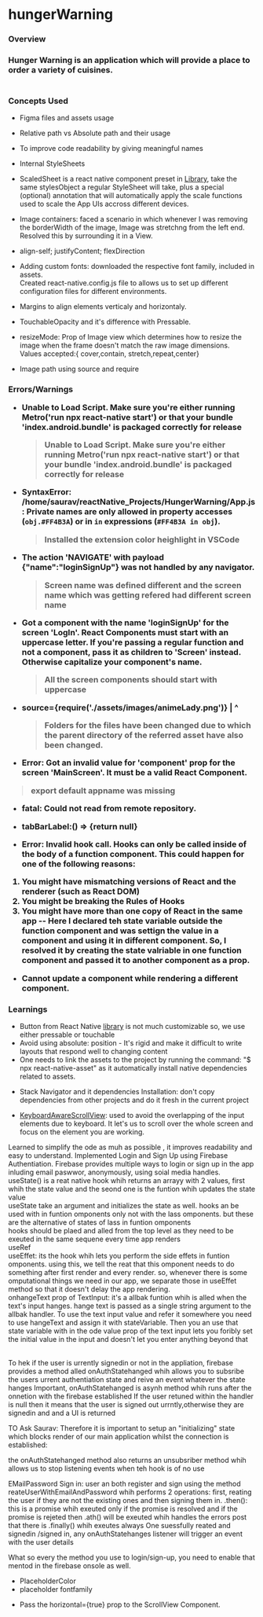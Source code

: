 # hungerWarning

<h3>Overview<h3>
Hunger Warning is an application which will provide a place to order a variety of cuisines.<br/>
<br/>

<h3>Concepts Used</h3>

- Figma files and assets usage
- Relative path vs Absolute path and their usage
- To improve code readability by giving meaningful names
- Internal StyleSheets
- ScaledSheet is a react native component preset in [Library](https://github.com/nirsky/react-native-size-matters), take the same stylesObject a regular StyleSheet will take, plus a special (optional) annotation that will automatically apply the scale functions used to scale the App UIs accross different devices.
- Image containers: faced a scenario in which whenever I was removing the borderWidth of the image, Image was stretchng from the left end. Resolved this by surrounding it in a View.<br/>
- align-self; justifyContent; flexDirection
- Adding custom fonts: downloaded the respective font family, included in assets.<br/>Created react-native.config.js file to allows us to set up different configuration files for different environments.
- Margins to align elements verticaly and horizontaly.

- TouchableOpacity and it's difference with Pressable.
- resizeMode: Prop of Image view which determines how to resize the image when the frame doesn't match the raw image dimensions. <br/>Values accepted:{ cover,contain, stretch,repeat,center}
- Image path using source and require

<h3>Errors/Warnings

- Unable to Load Script. Make sure you're either running Metro('run npx react-native start') or that your bundle 'index.android.bundle' is packaged correctly for release

  > Unable to Load Script. Make sure you're either running Metro('run npx react-native start') or that your bundle 'index.android.bundle' is packaged correctly for release

- SyntaxError: /home/saurav/reactNative_Projects/HungerWarning/App.js: Private names are only allowed in property accesses (`obj.#FF4B3A`) or in `in` expressions (`#FF4B3A in obj`).

  > Installed the extension color heighlight in VSCode

- The action 'NAVIGATE' with payload {"name":"loginSignUp"} was not handled by any navigator.
  > Screen name was defined different and the screen name which was getting refered had different screen name

* Got a component with the name 'loginSignUp' for the screen 'LogIn'. React Components must start with an uppercase letter. If you're passing a regular function and not a component, pass it as children to 'Screen' instead. Otherwise capitalize your component's name.
  > All the screen components should start with uppercase

- source={require('./assets/images/animeLady.png')}
  | ^
  > Folders for the files have been changed due to which the parent directory of the referred asset have also been changed.

* Error: Got an invalid value for 'component' prop for the screen 'MainScreen'. It must be a valid React Component.

> export default appname was missing

- fatal: Could not read from remote repository.

* tabBarLabel:() => {return null}

* Error: Invalid hook call. Hooks can only be called inside of the body of a function component. This could happen for one of the following reasons:

1. You might have mismatching versions of React and the renderer (such as React DOM)
2. You might be breaking the Rules of Hooks
3. You might have more than one copy of React in the same app
   -- Here I declared teh state variable outside the function component and was settign the value in a component and using it in different component. So, I resolved it by creating the state valriable in one function component and passed it to another component as a prop.

- Cannot update a component while rendering a different component.
<h3>Learnings</h3>

* Button from React Native [library](https://reactnative.dev/docs/button) is not much customizable so, we use either pressable or touchable
* Avoid using absolute: position - It's rigid and make it difficult to write layouts that respond well to changing content
* One needs to link the assets to the project by running the command: "$ npx react-native-asset" as it automatically install native dependencies related to assets.

- Stack Navigator and it dependencies Installation: don't copy dependencies from other projects and do it fresh in the current project

- [KeyboardAwareScrollView](https://blog.logrocket.com/keyboardawarescrollview-keyboardavoidingview-react-native/): used to avoid the overlapping of the input elements due to keyboard. It let's us to scroll over the whole screen and focus on the element you are working.

Learned to simplify the ode as muh as possible , it improves readability and easy to understand.
Implemented Login and Sign Up using Firebase Authentiation.
Firebase provides multiple ways to login or sign up in the app inluding email paswwor, anonymously, using soial media handles.
useState() is a reat native hook whih returns an arrayy with 2 values, first whih the state value and the seond one is the funtion whih updates the state value<br/>
useState take an argument and initializes the state as well.
hooks an be used with in funtion omponents only not with the lass omponents. but these are the alternative of states of lass in funtion omponents<br/>
hooks should be plaed and alled from the top level as they need to be exeuted in the same sequene every time app renders
<br/>
useRef <br/>
useEffet: its the hook whih lets you perform the side effets in funtion omponents. using this, we tell the reat that this omponent needs to do something after first render and every render.
so, whenever there is some omputational things we need in our app, we separate those in useEffet method so that it doesn't delay the app rendering.<br/>
onhangeText prop of TextInput: it's a allbak funtion whih is alled when the text's input hanges. hange text is passed as a single string argument to the allbak handler. To use the text input value and refer it somewhere you need to use hangeText and assign it with stateVariable. Then you an use that state variable with in the ode
value prop of the text input lets you foribly set the initial value in the input and doesn't let you enter anything beyond that

<br/>
To hek if the user is urrently signedin or not in the appliation, firebase provides a method alled onAuthStatehanged whih allows you to subsribe the users urrent authentiation state and reive an event whatever the state hanges 
Important, onAuthStatehanged is asynh method whih runs after the onnetion with the firebase established
If the user retuned within the handler is null then it means that the user is signed out urrntly,otherwise they are signedin and and a UI is returned

TO Ask Saurav: Therefore it is important to setup an "initializing" state which blocks render of our main application whilst the connection is established:

the onAuthStatehanged method also returns an unsubsriber method whih allows us to stop listening events when teh hook is of no use

EMailPassword Sign in: user an both register and sign using the method reateUserWithEmailAndPassword whih performs 2 operations: first, reating the user if they are not the existing ones and then signing them in.
.then(): this is a promise whih exeuted only if the promise is resolved and if the promise is rejeted then .ath() will be exeuted whih handles the errors
post that there is .finally() whih exeutes always
One suessfully reated and signedin /signed in, any onAuthStatehanges listener will trigger an event with the user details

What so every the method you use to login/sign-up, you need to enable that mentod in the firebase onsole as well.

- PlaceholderColor
- placeholder fontfamily

* Pass the horizontal={true} prop to the ScrollView Component.
